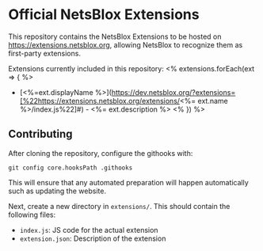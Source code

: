 # Official NetsBlox Extensions

This repository contains the NetsBlox Extensions to be hosted on https://extensions.netsblox.org, allowing NetsBlox to recognize them as first-party extensions.

Extensions currently included in this repository:
 <% extensions.forEach(ext => { %>
 - [<%=ext.displayName %>](https://dev.netsblox.org/?extensions=[%22https://extensions.netsblox.org/extensions/<%= ext.name %>/index.js%22]#) - <%= ext.description %>
 <% }) %>

## Contributing
After cloning the repository, configure the githooks with:
```
git config core.hooksPath .githooks
```
This will ensure that any automated preparation will happen automatically such as updating the website.

Next, create a new directory in `extensions/`. This should contain the following files:
- `index.js`: JS code for the actual extension
- `extension.json`: Description of the extension
